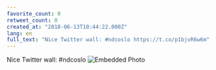 ```yaml
---
favorite_count: 0
retweet_count: 0
created_at: "2018-06-13T10:44:22.000Z"
lang: en
full_text: "Nice Twitter wall: #ndcoslo https://t.co/p1bjvR6w6m"
---
```


Nice Twitter wall: #ndcoslo
![Embedded Photo](https://twitter-media-coderbyheart.s3.eu-north-1.amazonaws.com/1006849755987828736-DfkMe4WXUAE3yFk.jpg)
